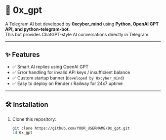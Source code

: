 # 🤖 0x_gpt  

A Telegram AI bot developed by **0xcyber_mind** using **Python, OpenAI GPT API, and python-telegram-bot**.  
This bot provides ChatGPT-style AI conversations directly in Telegram.  

---

## ✨ Features
- ✅ Smart AI replies using OpenAI GPT  
- ✅ Error handling for invalid API keys / insufficient balance  
- ✅ Custom startup banner (`Developed by 0xcyber_mind`)  
- ✅ Easy to deploy on Render / Railway for 24x7 uptime  

---

## 🛠️ Installation
1. Clone this repository:
   ```bash
   git clone https://github.com/YOUR_USERNAME/0x_gpt.git
   cd 0x_gpt
